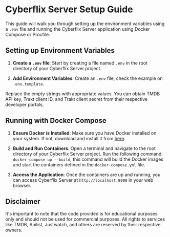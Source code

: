 

# Cyberflix Server Setup Guide

This guide will walk you through setting up the environment variables using a `.env` file and running the Cyberflix Server application using Docker Compose or Procfile.

## Setting up Environment Variables

1. **Create a `.env` file**: Start by creating a file named `.env` in the root directory of your Cyberflix Server project.

2. **Add Environment Variables**:
   Create an `.env` file, check the example on `.env.template`.

 Replace the empty strings with appropriate values. You can obtain TMDB API key, Trakt client ID, and Trakt client secret from their respective developer portals.

## Running with Docker Compose

1. **Ensure Docker is Installed**: Make sure you have Docker installed on your system. If not, download and install it from [here](https://www.docker.com/products/docker-desktop).

2. **Build and Run Containers**:
Open a terminal and navigate to the root directory of your Cyberflix Server project.
Run the following command: `docker-compose up --build`, this command will build the Docker images and start the containers defined in the `docker-compose.yml` file.

3. **Access the Application**:
Once the containers are up and running, you can access Cyberflix Server at `http://localhost:8000` in your web browser.

## Disclaimer
It's important to note that the code provided is for educational purposes only and should not be used for commercial purposes. All rights to services like TMDB, Anilist, Justwatch, and others are reserved by their respective owners.
